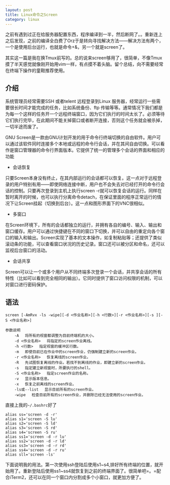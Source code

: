 ```yaml
---
layout: post
title: Linux命令之Screen
category: linux
---
```


之前有遇到过正在给服务器配置东西，程序编译到一半，然后断网了。。重新连上之后发现，之前的编译全白费了Orz于是转向寻找解决方法——解决方法有两个，一个是使用后台运行，也就是命令+&，另一个就是screen了。

其实这一篇是我在换Tmux前写的。总的说来screen够用了，很简单，不像Tmux摸了半天感觉就像刚开始用vim一样，有点摸不着头脑。留个总结，向不需要经常在终端下操作的童鞋推荐使用。



## 介绍

系统管理员经常需要SSH 或者telent 远程登录到Linux 服务器，经常运行一些需要很长时间才能完成的任务，比如系统备份、ftp 传输等等。通常情况下我们都是为每一个这样的任务开一个远程终端窗口，因为它们执行的时间太长了。必须等待它们执行完毕，在此期间不能关掉窗口或者断开连接，否则这个任务就会被杀掉，一切半途而废了。

GNU Screen是一款由GNU计划开发的用于命令行终端切换的自由软件。用户可以通过该软件同时连接多个本地或远程的命令行会话，并在其间自由切换。可以看作是窗口管理器的命令行界面版本。它提供了统一的管理多个会话的界面和相应的功能

* 会话恢复

只要Screen本身没有终止，在其内部运行的会话都可以恢复。这一点对于远程登录的用户特别有用——即使网络连接中断，用户也不会失去对已经打开的命令行会话的控制。只要再次登录到主机上执行screen -r就可以恢复会话的运行。同样在暂时离开的时候，也可以执行分离命令detach，在保证里面的程序正常运行的情况下让Screen挂起（切换到后台）。这一点和图形界面下的VNC很相似。

* 多窗口

在Screen环境下，所有的会话都独立的运行，并拥有各自的编号、输入、输出和窗口缓存。用户可以通过快捷键在不同的窗口下切换，并可以自由的重定向各个窗口的输入和输出。Screen实现了基本的文本操作，如复制粘贴等；还提供了类似滚动条的功能，可以查看窗口状况的历史记录。窗口还可以被分区和命名，还可以监视后台窗口的活动。

* 会话共享

Screen可以让一个或多个用户从不同终端多次登录一个会话，并共享会话的所有特性（比如可以看到完全相同的输出）。它同时提供了窗口访问权限的机制，可以对窗口进行密码保护。


## 语法

	screen [-AmRvx -ls -wipe][-d <作业名称>][-h <行数>][-r <作业名称>][-s ][-S <作业名称>]

	参数说明
		-A 　将所有的视窗都调整为目前终端机的大小。
		-d <作业名称> 　将指定的screen作业离线。
		-h <行数> 　指定视窗的缓冲区行数。
		-m 　即使目前已在作业中的screen作业，仍强制建立新的screen作业。
		-r <作业名称> 　恢复离线的screen作业。
		-R 　先试图恢复离线的作业。若找不到离线的作业，即建立新的screen作业。
		-s 　指定建立新视窗时，所要执行的shell。
		-S <作业名称> 　指定screen作业的名称。
		-v 　显示版本信息。
		-x 　恢复之前离线的screen作业。
		-ls或--list 　显示目前所有的screen作业。
		-wipe 　检查目前所有的screen作业，并删除已经无法使用的screen作业。

直接上我的`~/.bashrc`好了

	alias ss='screen -d -r'
	alias s1='screen -S lu'
	alias s2='screen -S ld'
	alias s3='screen -S rd'
	alias s4='screen -S ru'
	alias ss1='screen -d -r lu'
	alias ss2='screen -d -r ld'
	alias ss3='screen -d -r rd'
	alias ss4='screen -d -r ru'
	alias sll='screen -ls'

下面说明我的用法。第一次使用ssh登陆后使用s1~s4,排好所有终端的位置，就开始用了。重新登陆后使用ss1~ss4就恢复到之前的终端界面了。很简单吧=。=配合iTerm2，还可以在同一个窗口内分割成多个小窗口，就更加方便了。
